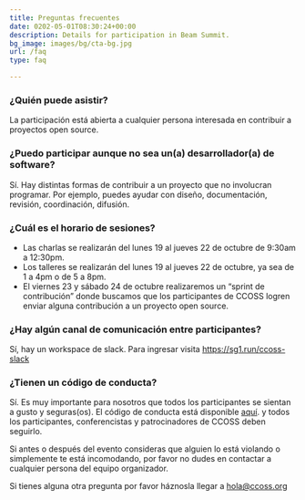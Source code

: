 ```yaml
---
title: Preguntas frecuentes
date: 0202-05-01T08:30:24+00:00
description: Details for participation in Beam Summit.
bg_image: images/bg/cta-bg.jpg
url: /faq
type: faq

---
```

### ¿Quién puede asistir?
La participación está abierta a cualquier persona interesada en contribuir a proyectos open source.

### ¿Puedo participar aunque no sea un(a) desarrollador(a) de software?
Sí. Hay distintas formas de contribuir a un proyecto que no involucran programar. Por ejemplo, puedes ayudar con diseño, documentación, revisión, coordinación, difusión.

### ¿Cuál es el horario de sesiones?
* Las charlas se realizarán del lunes 19 al jueves 22 de octubre de 9:30am a 12:30pm.
* Los talleres se realizarán del lunes 19 al jueves 22 de octubre, ya sea de 1 a 4pm o de 5 a 8pm.
* El viernes 23 y sábado 24 de octubre realizaremos un “sprint de contribución” donde buscamos que los participantes de CCOSS logren enviar alguna contribución a un proyecto open source.


### ¿Hay algún canal de comunicación entre participantes?
Sí, hay un workspace de slack. Para ingresar visita https://sg1.run/ccoss-slack

### ¿Tienen un código de conducta?
Sí. Es muy importante para nosotros que todos los participantes se sientan a gusto y seguras(os). El código de conducta está disponible [aquí](/coc). y todos los participantes, conferencistas y patrocinadores de CCOSS deben seguirlo.

Si antes o después del evento consideras que alguien lo está violando o simplemente te está incomodando, por favor no dudes en contactar a cualquier persona del equipo organizador.

Si tienes alguna otra pregunta por favor háznosla llegar a hola@ccoss.org


